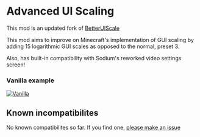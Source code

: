 # Advanced UI Scaling

This mod is an updated fork of [BetterUIScale](https://github.com/YeahImRose/BetterUIScale)

This mod aims to improve on Minecraft's implementation of GUI scaling by adding 15 logarithmic GUI scales as opposed to the normal, preset 3.

Also, has built-in compatibility with Sodium's reworked video settings screen!

### Vanilla example
[![Vanilla](./assets/showcase.gif "Vanilla")](./assets/showcase.gif "Vanilla")

## Known incompatibilites
No known compatibilites so far. If you find one, [please make an issue](https://github.com/YeahImRose/BetterUIScale/issues)